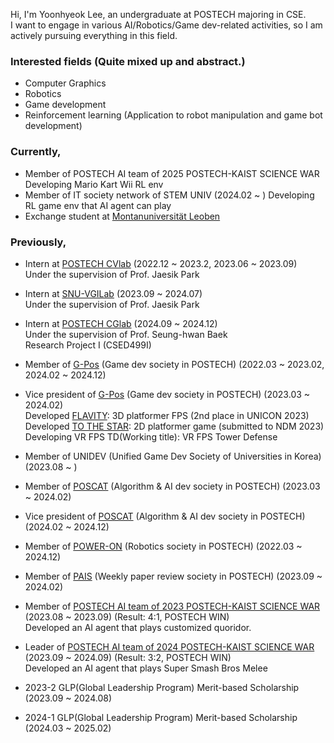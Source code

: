 
Hi, I'm Yoonhyeok Lee, an undergraduate at POSTECH majoring in CSE.  
I want to engage in various AI/Robotics/Game dev-related activities, so I am actively pursuing everything in this field.    


### Interested fields (Quite mixed up and abstract.)
- Computer Graphics
- Robotics
- Game development
- Reinforcement learning (Application to robot manipulation and game bot development)


### Currently,
- Member of POSTECH AI team of 2025 POSTECH-KAIST SCIENCE WAR
  Developing Mario Kart Wii RL env  
- Member of IT society network of STEM UNIV (2024.02 ~ )
  Developing RL game env that AI agent can play
- Exchange student at [Montanuniversität Leoben](https://www.unileoben.ac.at/en/)


### Previously,
- Intern at [POSTECH CVlab](https://cvlab.postech.ac.kr/lab/) (2022.12 ~ 2023.2, 2023.06 ~ 2023.09)  
  Under the supervision of Prof. Jaesik Park
- Intern at [SNU-VGILab](https://jaesik.info/lab) (2023.09 ~ 2024.07)  
  Under the supervision of Prof. Jaesik Park
- Intern at [POSTECH CGlab](https://www.shbaek.com/) (2024.09 ~ 2024.12)  
  Under the supervision of Prof. Seung-hwan Baek  
  Research Project I (CSED499I)
  
- Member of [G-Pos](https://gpos.postech.ac.kr/wordpress/) (Game dev society in POSTECH) (2022.03 ~ 2023.02, 2024.02 ~ 2024.12)  
- Vice president of [G-Pos](https://gpos.postech.ac.kr/wordpress/) (Game dev society in POSTECH) (2023.03 ~ 2024.02)  
  Developed [FLAVITY](https://github.com/GPOS-Gamemakers-in-POSTECH/GPOS-2023-FLAVITY): 3D platformer FPS (2nd place in UNICON 2023)  
  Developed [TO THE STAR](https://github.com/GPOS-Gamemakers-in-POSTECH/GPOS-2024-to-the-STAR): 2D platformer game (submitted to NDM 2023)  
  Developing VR FPS TD(Working title): VR FPS Tower Defense      
- Member of UNIDEV (Unified Game Dev Society of Universities in Korea) (2023.08 ~ )  
- Member of [POSCAT](https://popo.poapper.club/club/introduce/study/POSCAT) (Algorithm & AI dev society in POSTECH) (2023.03 ~ 2024.02)  
- Vice president of [POSCAT](https://popo.poapper.club/club/introduce/study/POSCAT) (Algorithm & AI dev society in POSTECH) (2024.02 ~ 2024.12)  
- Member of [POWER-ON](https://poweron.club/project) (Robotics society in POSTECH) (2022.03 ~ 2024.12)   
- Member of [PAIS](https://github.com/POSTECH-PAIS) (Weekly paper review society in POSTECH) (2023.09 ~ 2024.02)

- Member of [POSTECH AI team of 2023 POSTECH-KAIST SCIENCE WAR](https://github.com/2023-poka-science-war-ai) (2023.08 ~ 2023.09) (Result: 4:1, POSTECH WIN)  
  Developed an AI agent that plays customized quoridor.  
- Leader of [POSTECH AI team of 2024 POSTECH-KAIST SCIENCE WAR](https://github.com/2024-poka-science-war-ai) (2023.09 ~ 2024.09) (Result: 3:2, POSTECH WIN)   
  Developed an AI agent that plays Super Smash Bros Melee
  
- 2023-2 GLP(Global Leadership Program) Merit-based Scholarship (2023.09 ~ 2024.08)
- 2024-1 GLP(Global Leadership Program) Merit-based Scholarship (2024.03 ~ 2025.02)

<!--
**a-nodi/a-nodi** is a ✨ _special_ ✨ repository because its `README.md` (this file) appears on your GitHub profile.

Here are some ideas to get you started:

- 🔭 I’m currently working on ...
- 🌱 I’m currently learning ...
- 👯 I’m looking to collaborate on ...
- 🤔 I’m looking for help with ...
- 💬 Ask me about ...
- 📫 How to reach me: ...
- 😄 Pronouns: ...
- ⚡ Fun fact: ...
-->

